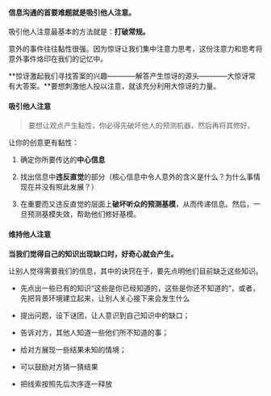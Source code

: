 #### 信息沟通的首要难题就是吸引他人注意。

吸引他人注意最基本的方法就是：**打破常规。**

意外的事件往往黏性很强。因为惊讶让我们集中注意力思考，这份注意力和思考将意外事件烙印在我们的记忆中。

**惊讶激起我们寻找答案的兴趣————解答产生惊讶的源头————大惊讶常有大答案。**要想刺激他人投以注意，就该充分利用大惊讶的力量。

#### 吸引他人注意

> 要想让观点产生黏性，你必得先破坏他人的预测机器，然后再将其修好。

让你的创意更有黏性：

1. 确定你所要传达的**中心信息**

2. 找出信息中**违反直觉**的部分（核心信息中令人意外的含义是什么？为什么事情现在并没有照此发展？）

3. 在重要而又违反直觉的层面上**破坏听众的预测基模**，从而传递信息。然后，一旦预测基模失效，帮助他们修好基模。

#### 维持他人注意

**当我们觉得自己的知识出现缺口时，好奇心就会产生。**

让别人觉得需要我们的信息，其中的诀窍在于，要先点明他们目前缺乏这些知识。

- 先点出一些已有的知识“这些是你已经知道的，这些是你还不知道的”，或者，先把背景环境建立起来，让别人关心接下来会发生什么

- 提出问题，设下谜团，让人意识到自己知识中的缺口；
- 告诉对方，其他人知道一些他们所不知道的事；
- 给对方展现一些结果未知的情境；
- 可以鼓励对方猜一猜结果
- 把线索按照先后次序逐一释放

